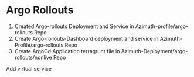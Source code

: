 # Argo Rollouts
1. Created Argo-rollouts Deployment and Service in Azimuth-profile/argo-rollouts Repo
2. Create Argo-rollouts-Dashboard deployment and service in Azimuth-Profile/argo-rollouts Repo
3. Create ArgoCd Application terragrunt file in Azimuth-Deployment/argo-rollouts/nonlive Repo


Add virtual service 